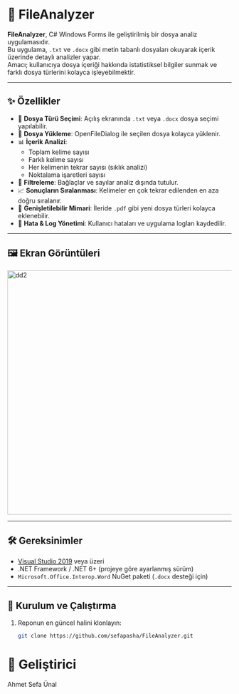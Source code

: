 # 📂 FileAnalyzer

**FileAnalyzer**, C# Windows Forms ile geliştirilmiş bir dosya analiz uygulamasıdır.  
Bu uygulama, `.txt` ve `.docx` gibi metin tabanlı dosyaları okuyarak içerik üzerinde detaylı analizler yapar.  
Amacı; kullanıcıya dosya içeriği hakkında istatistiksel bilgiler sunmak ve farklı dosya türlerini kolayca işleyebilmektir.

---

## ✨ Özellikler

- 📑 **Dosya Türü Seçimi**: Açılış ekranında `.txt` veya `.docx` dosya seçimi yapılabilir.  
- 📂 **Dosya Yükleme**: OpenFileDialog ile seçilen dosya kolayca yüklenir.  
- 📊 **İçerik Analizi**:  
  - Toplam kelime sayısı  
  - Farklı kelime sayısı  
  - Her kelimenin tekrar sayısı (sıklık analizi)  
  - Noktalama işaretleri sayısı  
- 🚫 **Filtreleme**: Bağlaçlar ve sayılar analiz dışında tutulur.  
- 📈 **Sonuçların Sıralanması**: Kelimeler en çok tekrar edilenden en aza doğru sıralanır.  
- 🔧 **Genişletilebilir Mimari**: İleride `.pdf` gibi yeni dosya türleri kolayca eklenebilir.  
- 📝 **Hata & Log Yönetimi**: Kullanıcı hataları ve uygulama logları kaydedilir.  

---

## 🖼️ Ekran Görüntüleri

<img width="1401" height="548" alt="dd2" src="https://github.com/user-attachments/assets/d27a81f6-070f-41e0-b99a-20b74184cff3" />


---

## 🛠️ Gereksinimler

- [Visual Studio 2019](https://visualstudio.microsoft.com/) veya üzeri  
- .NET Framework / .NET 6+ (projeye göre ayarlanmış sürüm)  
- `Microsoft.Office.Interop.Word` NuGet paketi (`.docx` desteği için)  

---

## 🚀 Kurulum ve Çalıştırma

1. Reponun en güncel halini klonlayın:
   ```bash
   git clone https://github.com/sefapasha/FileAnalyzer.git

# 👤 Geliştirici
Ahmet Sefa Ünal  
